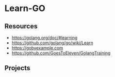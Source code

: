 # Learn-GO

## Resources

* https://golang.org/doc/#learning
* https://github.com/golang/go/wiki/Learn
* https://gobyexample.com
* https://github.com/GoesToEleven/GolangTraining

## Projects